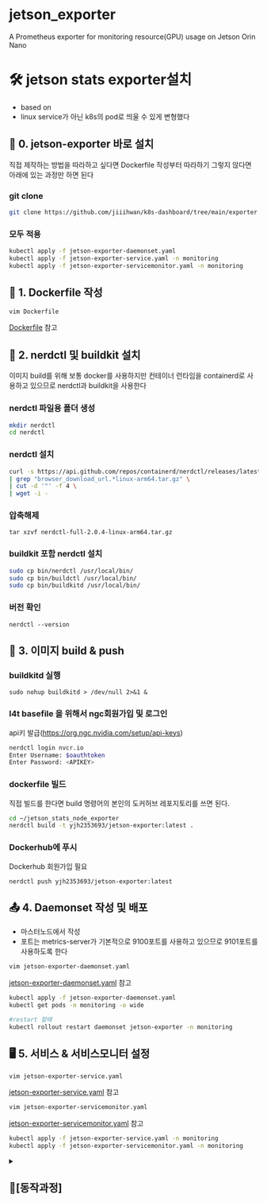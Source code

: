 # jetson_exporter
A Prometheus exporter for monitoring resource(GPU) usage on Jetson Orin Nano

# 🛠️ jetson stats exporter설치
- based on 
- linux service가 아닌 k8s의 pod로 띄울 수 있게 변형했다

## 🔨 0. jetson-exporter 바로 설치
직접 제작하는 방법을 따라하고 싶다면 Dockerfile 작성부터 따라하기
그렇지 않다면 아래에 있는 과정만 하면 된다

### git clone
```bash
git clone https://github.com/jiiihwan/k8s-dashboard/tree/main/exporter
```

### 모두 적용
```bash
kubectl apply -f jetson-exporter-daemonset.yaml
kubectl apply -f jetson-exporter-service.yaml -n monitoring
kubectl apply -f jetson-exporter-servicemonitor.yaml -n monitoring
```


## 📄 1. Dockerfile 작성
```bash
vim Dockerfile
```

[Dockerfile](Dockerfile) 참고

## 🔨 2. nerdctl 및 buildkit 설치
이미지 build를 위해 보통 docker를 사용하지만 컨테이너 런타임을 containerd로 사용하고 있으므로 nerdctl과 buildkit을 사용한다

### nerdctl 파일용 폴더 생성
```bash
mkdir nerdctl
cd nerdctl
```

### nerdctl 설치
```bash
curl -s https://api.github.com/repos/containerd/nerdctl/releases/latest \
| grep "browser_download_url.*linux-arm64.tar.gz" \
| cut -d '"' -f 4 \
| wget -i -
```
### 압축해제
```
tar xzvf nerdctl-full-2.0.4-linux-arm64.tar.gz
```

### buildkit 포함 nerdctl 설치
```bash
sudo cp bin/nerdctl /usr/local/bin/
sudo cp bin/buildctl /usr/local/bin/
sudo cp bin/buildkitd /usr/local/bin/
```
### 버전 확인
```
nerdctl --version
```

## 🐋 3. 이미지 build & push

### buildkitd 실행
```
sudo nohup buildkitd > /dev/null 2>&1 &
```

### l4t basefile 을 위해서 ngc회원가입 및 로그인
api키 발급(https://org.ngc.nvidia.com/setup/api-keys)
```bash
nerdctl login nvcr.io
Enter Username: $oauthtoken
Enter Password: <APIKEY>
```

### dockerfile 빌드
직접 빌드를 한다면 build 명령어의 본인의 도커허브 레포지토리를 쓰면 된다.

```bash
cd ~/jetson_stats_node_exporter
nerdctl build -t yjh2353693/jetson-exporter:latest .
```
### Dockerhub에 푸시

Dockerhub 회원가입 필요
```
nerdctl push yjh2353693/jetson-exporter:latest
```

## 📤 4. Daemonset 작성 및 배포
- 마스터노드에서 작성
- 포트는 metrics-server가 기본적으로 9100포트를 사용하고 있으므로 9101포트를 사용하도록 한다

```bash
vim jetson-exporter-daemonset.yaml
```

[jetson-exporter-daemonset.yaml](https://github.com/jiiihwan/k8s-dashboard/blob/main/exporter/jetson-exporter-daemonset.yaml) 참고

```bash
kubectl apply -f jetson-exporter-daemonset.yaml
kubectl get pods -n monitoring -o wide

#restart 할때
kubectl rollout restart daemonset jetson-exporter -n monitoring
```

## 🖥️ 5. 서비스 & 서비스모니터 설정
```bash
vim jetson-exporter-service.yaml
```

[jetson-exporter-service.yaml](https://github.com/jiiihwan/k8s-dashboard/blob/main/exporter/jetson-exporter-service.yaml) 참고

```bash
vim jetson-exporter-servicemonitor.yaml
```

[jetson-exporter-servicemonitor.yaml](https://github.com/jiiihwan/k8s-dashboard/blob/main/exporter/jetson-exporter-servicemonitor.yaml) 참고

```bash
kubectl apply -f jetson-exporter-service.yaml -n monitoring
kubectl apply -f jetson-exporter-servicemonitor.yaml -n monitoring
```

<details>
<summary> <strong> <h2> 📌[동작과정] </strong> </summary>

### ✅**1단계: Docker 이미지 준비**

### 🎯 목표: Jetson에서 동작할 수 있는 exporter 컨테이너 환경 만들기

- `jetson_stats_node_exporter` 소스를 기반으로 `l4t-base:r36.2.0` 이미지를 사용해 Dockerfile 작성
- 필요한 Python 라이브러리 (`jetson_stats`, `prometheus_client`, `schedule` 등) 설치
- Docker 이미지 빌드
- DockerHub로 푸시

### ✅ **2단계: DaemonSet으로 Pod 자동 배포**

### 🎯 목표: Jetson Orin Nano 노드마다 exporter Pod를 자동 실행

- `DaemonSet`은 Jetson 노드(예: `arm64`)마다 1개의 Pod을 배포
- 전 단계에서 만든 Docker 이미지를 기반으로 Pod 내부에서는  실행
    - `Pod`에는 라벨이 붙음: app: jetson-exporter
- Pod의 내부 포트 `9101`에서 `/metrics` 엔드포인트 열림

### ✅ **3단계: Service로 Pod 묶기**

### 🎯 목표: Prometheus가 exporter Pod에 고정된 경로로 접근 가능하도록 함

- `Service`는 Pod에 붙은 라벨 `app=jetson-exporter`를 selector로 설정
    - 내부적으로 Pod IP가 바뀌어도 항상 같은 Service 주소로 접근 가능
    - 포트 이름은 `metrics`, 포트는 `9101`로 지정

### ✅ **4단계: ServiceMonitor 생성**

### 🎯 목표: Prometheus가 위 Service를 자동으로 감지하고 scrape 하도록 연결

- Prometheus Operator는 설치 시 CRD로 `ServiceMonitor` 리소스를 생성할 수 있게 해줌
- `ServiceMonitor`는 Service를 라벨로 찾아서 연결
    - scrape할 포트(`metrics`)와 주기(`1s`)도 정의

### ✅ **5단계: Prometheus Operator가 감지**

### 🎯 내부 동작 순서:

1. Prometheus Operator는 ServiceMonitor를 **주기적으로 감시**
2. `release: prometheus` 라벨이 붙은 ServiceMonitor만 인식
3. 이걸 기반으로 Prometheus의 scrape 설정을 **자동 업데이트**함 (`scrape_configs`에 job 추가됨)

### ✅ **6단계: Prometheus가 실제로 수집 시작**

### 🎯 목표: exporter에서 메트릭을 받아와 저장

- Prometheus는 Service를 통해 Pod의 `/metrics` 엔드포인트에 접근
- exporter는 `jetson_gpu_temp_c`, `jetson_power_usage_watts` 같은 메트릭을 내보냄
    - Prometheus는 이 데이터를 수집하고 시계열 DB에 저장
